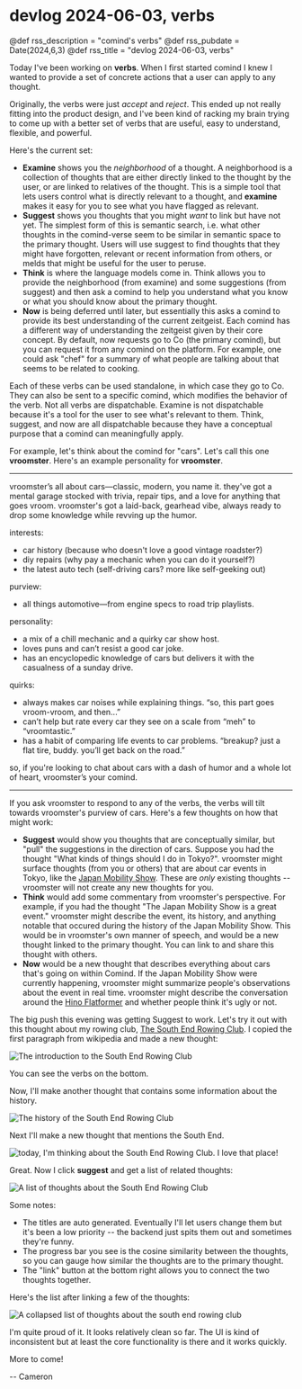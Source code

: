 # devlog 2024-06-03, verbs

@def rss_description = "comind's verbs"
@def rss_pubdate = Date(2024,6,3)
@def rss_title = "devlog 2024-06-03, verbs"

Today I've been working on __verbs__. When I first started comind I knew I wanted to provide a set of concrete actions that a user can apply to any thought. 

Originally, the verbs were just _accept_ and _reject_. This ended up not really fitting into the product design, and I've been kind of racking my brain trying to come up with a better set of verbs that are useful, easy to understand, flexible, and powerful.

Here's the current set:

- **Examine** shows you the _neighborhood_ of a thought. A neighborhood is a collection of thoughts that are either directly linked to the thought by the user, or are linked to relatives of the thought. This is a simple tool that lets users control what is directly relevant to a thought, and __examine__ makes it easy for you to see what you have flagged as relevant.
- **Suggest** shows you thoughts that you might _want_ to link but have not yet. The simplest form of this is semantic search, i.e. what other thoughts in the comind-verse seem to be similar in semantic space to the primary thought. Users will use suggest to find thoughts that they might have forgotten, relevant or recent information from others, or melds that might be useful for the user to peruse.
- **Think** is where the language models come in. Think allows you to provide the neighborhood (from examine) and some suggestions (from suggest) and then ask a comind to help you understand what you know or what you should know about the primary thought.
- **Now** is being deferred until later, but essentially this asks a comind to provide its best understanding of the current zeitgeist. Each comind has a different way of understanding the zeitgeist given by their core concept. By default, now requests go to Co (the primary comind), but you can request it from any comind on the platform. For example, one could ask "chef" for a summary of what people are talking about that seems to be related to cooking.

Each of these verbs can be used standalone, in which case they go to Co. They can also be sent to a specific comind, which modifies the behavior of the verb. Not all verbs are dispatchable. Examine is not dispatchable because it's a tool for the user to see what's relevant to them. Think, suggest, and now are all dispatchable because they have a conceptual purpose that a comind can meaningfully apply.

For example, let's think about the comind for "cars". Let's call this one __vroomster__. Here's an example personality for __vroomster__.

---

vroomster’s all about cars—classic, modern, you name it. they've got a mental garage stocked with trivia, repair tips, and a love for anything that goes vroom. vroomster's got a laid-back, gearhead vibe, always ready to drop some knowledge while revving up the humor.

interests:

- car history (because who doesn't love a good vintage roadster?)
- diy repairs (why pay a mechanic when you can do it yourself?)
- the latest auto tech (self-driving cars? more like self-geeking out)

purview:

- all things automotive—from engine specs to road trip playlists.

personality:

- a mix of a chill mechanic and a quirky car show host.
- loves puns and can’t resist a good car joke.
- has an encyclopedic knowledge of cars but delivers it with the casualness of a sunday drive.

quirks:

- always makes car noises while explaining things. “so, this part goes vroom-vroom, and then...”
- can’t help but rate every car they see on a scale from “meh” to “vroomtastic.”
- has a habit of comparing life events to car problems. “breakup? just a flat tire, buddy. you’ll get back on the road.”

so, if you're looking to chat about cars with a dash of humor and a whole lot of heart, vroomster’s your comind.

---

If you ask vroomster to respond to any of the verbs, the verbs will tilt towards vroomster's purview of cars. Here's a few thoughts on how that might work:

- **Suggest** would show you thoughts that are conceptually similar, but "pull" the suggestions in the direction of cars. Suppose you had the thought "What kinds of things should I do in Tokyo?". vroomster might surface thoughts (from you or others) that are about car events in Tokyo, like the [Japan Mobility Show](https://en.wikipedia.org/wiki/Japan_Mobility_Show). These are _only_ existing thoughts -- vroomster will not create any new thoughts for you.
- **Think** would add some commentary from vroomster's perspective. For example, if you had the thought "The Japan Mobility Show is a great event." vroomster might describe the event, its history, and anything notable that occured during the history of the Japan Mobility Show. This would be in vroomster's own manner of speech, and would be a new thought linked to the primary thought. You can link to and share this thought with others.
- **Now** would be a new thought that describes everything about cars that's going on within Comind. If the Japan Mobility Show were currently happening, vroomster might summarize people's observations about the event in real time. vroomster might describe the conversation around the [Hino Flatformer](https://en.wikipedia.org/wiki/REE_Automotive#Flatformer) and whether people think it's ugly or not.

The big push this evening was getting Suggest to work. Let's try it out with this thought about my rowing club, [The South End Rowing Club](https://en.wikipedia.org/wiki/South_End_Rowing_Club). I copied the first paragraph from wikipedia and made a new thought:

![The introduction to the South End Rowing Club](/assets/2024-06-03/southend.png)

You can see the verbs on the bottom. 

Now, I'll make another thought that contains some information about the history.

![The history of the South End Rowing Club](/assets/2024-06-03/history.png)

Next I'll make a new thought that mentions the South End.

![today, I'm thinking about the South End Rowing Club. I love that place!](/assets/2024-06-03/idle.png)

Great. Now I click **suggest** and get a list of related thoughts:

![A list of thoughts about the South End Rowing Club](/assets/2024-06-03/suggest.png)

Some notes:

- The titles are auto generated. Eventually I'll let users change them but it's been a low priority -- the backend just spits them out and sometimes they're funny.
- The progress bar you see is the cosine similarity between the thoughts, so you can gauge how similar the thoughts are to the primary thought.
- The "link" button at the bottom right allows you to connect the two thoughts together.

Here's the list after linking a few of the thoughts:

![A collapsed list of thoughts about the south end rowing club](/assets/2024-06-03/linked.png)

I'm quite proud of it. It looks relatively clean so far. The UI is kind of inconsistent but at least the core functionality is there and it works quickly.

More to come!

-- Cameron